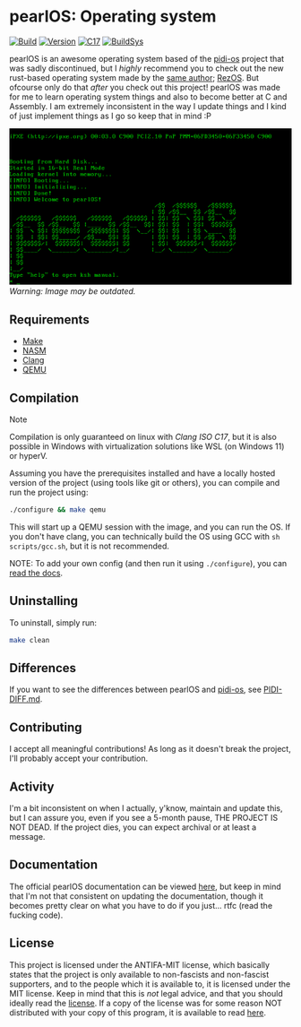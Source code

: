 # pearlOS: Operating system

[![Build](https://img.shields.io/github/actions/workflow/status/ElisStaaf/pearlOS/ci.yml?logo=Github&labelColor=17181B&label=Build)](/)
[![Version](https://img.shields.io/badge/Version-Octopus-FF0062?labelColor=17181B)](/)
[![C17](https://img.shields.io/badge/Standard-C17-A8B9CC?logo=C&labelColor=17181B)](/)
[![BuildSys](https://img.shields.io/badge/Build%20System-GNU%20Make-0F6713?logo=GNU&labelColor=17181B&logoColor=898484)](/)  

pearlOS is an awesome operating system based of the [pidi-os](https://github.com/GandelXIV/pidi-os)
project that was sadly discontinued, but I *highly* recommend you to check out the new rust-based
operating system made by the [same author](https://github.com/GandelXIV);
[RezOS](https://github.com/GandelXIV/RezOS). But ofcourse only do that *after*
you check out this project! pearlOS was made for me to learn operating system 
things and also to become better at C and Assembly. I am extremely inconsistent
in the way I update things and I kind of just implement things as I go so keep that in mind :P

[![pearlOS](https://github.com/ElisStaaf/pearlOS/raw/main/prod/boot.png)](https://github.com/ElisStaaf/pearlOS)  
*Warning: Image may be outdated.*

## Requirements

* [Make](https://www.gnu.org/software/make)
* [NASM](https://nasm.us)
* [Clang](https://clang.llvm.org/)
* [QEMU](https://www.qemu.org)

## Compilation

> [!NOTE]
> Compilation is only guaranteed on linux with *Clang ISO C17*,
> but it is also possible in Windows with virtualization
> solutions like WSL (on Windows 11) or hyperV.

Assuming you have the prerequisites installed and have a locally hosted version of the project (using tools like
git or others), you can compile and run the project using:
```sh
./configure && make qemu
```
This will start up a QEMU session with the image, and you can run the OS. If you don't have clang, you can
technically build the OS using GCC with ``sh scripts/gcc.sh``, but it is not recommended.

NOTE: To add your own config (and then run it using ``./configure``),
you can [read the docs](/doc/CONFIG.md).

## Uninstalling

To uninstall, simply run:
```sh
make clean
```

## Differences

If you want to see the differences between pearlOS and [pidi-os](https://github.com/GandelXIV/pidi-os),
see [PIDI-DIFF.md](/doc/PIDI-DIFF.md).

## Contributing

I accept all meaningful contributions! As long as it doesn't break the
project, I'll probably accept your contribution.

## Activity

I'm a bit inconsistent on when I actually, y'know, maintain and update this,
but I can assure you, even if you see a 5-month pause, THE PROJECT IS NOT DEAD.
If the project dies, you can expect archival or at least a message.

## Documentation

The official pearlOS documentation can be viewed [here](/doc), but keep
in mind that I'm not that consistent on updating the documentation,
though it becomes pretty clear on what you have to do if you just...
rtfc (read the fucking code).

## License

This project is licensed under the ANTIFA-MIT license, which basically states that
the project is only available to non-fascists and non-fascist supporters, and to the
people which it is available to, it is licensed under the MIT license. Keep in mind
that this is *not* legal advice, and that you should ideally read the [license](/LICENSE).
If a copy of the license was for some reason NOT distributed with your copy of this
program, it is available to read [here](https://github.com/jamiebuilds/anti-fascist-mit-license).